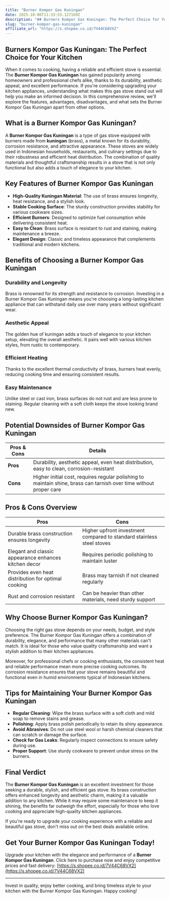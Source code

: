 ```yaml
---
title: "Burner Kompor Gas Kuningan"
date: 2025-10-06T11:33:53.127169Z
description: "## Burners Kompor Gas Kuningan: The Perfect Choice for Your Kitchen..."
slug: "burner-kompor-gas-kuningan"
affiliate_url: "https://s.shopee.co.id/7V44C68VX2"
---
```

## Burners Kompor Gas Kuningan: The Perfect Choice for Your Kitchen

When it comes to cooking, having a reliable and efficient stove is essential. The **Burner Kompor Gas Kuningan** has gained popularity among homeowners and professional chefs alike, thanks to its durability, aesthetic appeal, and excellent performance. If you're considering upgrading your kitchen appliances, understanding what makes this gas stove stand out will help you make an informed decision. In this comprehensive review, we'll explore the features, advantages, disadvantages, and what sets the Burner Kompor Gas Kuningan apart from other options.

## What is a Burner Kompor Gas Kuningan?

A **Burner Kompor Gas Kuningan** is a type of gas stove equipped with burners made from **kuningan** (brass), a metal known for its durability, corrosion resistance, and attractive appearance. These stoves are widely used in Indonesian households, restaurants, and culinary settings due to their robustness and efficient heat distribution. The combination of quality materials and thoughtful craftsmanship results in a stove that is not only functional but also adds a touch of elegance to your kitchen.

## Key Features of Burner Kompor Gas Kuningan

- **High-Quality Kuningan Material**: The use of brass ensures longevity, heat resistance, and a stylish look.
- **Stable Cooking Surface**: The sturdy construction provides stability for various cookware sizes.
- **Efficient Burners**: Designed to optimize fuel consumption while delivering consistent heat.
- **Easy to Clean**: Brass surface is resistant to rust and staining, making maintenance a breeze.
- **Elegant Design**: Classic and timeless appearance that complements traditional and modern kitchens.

## Benefits of Choosing a Burner Kompor Gas Kuningan

### Durability and Longevity

Brass is renowned for its strength and resistance to corrosion. Investing in a Burner Kompor Gas Kuningan means you're choosing a long-lasting kitchen appliance that can withstand daily use over many years without significant wear.

### Aesthetic Appeal

The golden hue of kuningan adds a touch of elegance to your kitchen setup, elevating the overall aesthetic. It pairs well with various kitchen styles, from rustic to contemporary.

### Efficient Heating

Thanks to the excellent thermal conductivity of brass, burners heat evenly, reducing cooking time and ensuring consistent results.

### Easy Maintenance

Unlike steel or cast iron, brass surfaces do not rust and are less prone to staining. Regular cleaning with a soft cloth keeps the stove looking brand new.

## Potential Downsides of Burner Kompor Gas Kuningan

| **Pros & Cons** | **Details** |
|----------------|--------------|
| **Pros** | Durability, aesthetic appeal, even heat distribution, easy to clean, corrosion-resistant |
| **Cons** | Higher initial cost, requires regular polishing to maintain shine, brass can tarnish over time without proper care |

## Pros & Cons Overview

| **Pros** | **Cons** |
|--------------|--------------|
| Durable brass construction ensures longevity | Higher upfront investment compared to standard stainless steel stoves |
| Elegant and classic appearance enhances kitchen decor | Requires periodic polishing to maintain luster |
| Provides even heat distribution for optimal cooking | Brass may tarnish if not cleaned regularly |
| Rust and corrosion resistant | Can be heavier than other materials, need sturdy support |

## Why Choose Burner Kompor Gas Kuningan?

Choosing the right gas stove depends on your needs, budget, and style preference. The Burner Kompor Gas Kuningan offers a combination of durability, elegance, and performance that many other materials can't match. It is ideal for those who value quality craftsmanship and want a stylish addition to their kitchen appliances.

Moreover, for professional chefs or cooking enthusiasts, the consistent heat and reliable performance mean more precise cooking outcomes. Its corrosion resistance ensures that your stove remains beautiful and functional even in humid environments typical of Indonesian kitchens.

## Tips for Maintaining Your Burner Kompor Gas Kuningan

- **Regular Cleaning**: Wipe the brass surface with a soft cloth and mild soap to remove stains and grease.
- **Polishing**: Apply brass polish periodically to retain its shiny appearance.
- **Avoid Abrasives**: Do not use steel wool or harsh chemical cleaners that can scratch or damage the surface.
- **Check for Gas Leaks**: Regularly inspect connections to ensure safety during use.
- **Proper Support**: Use sturdy cookware to prevent undue stress on the burners.

## Final Verdict

The **Burner Kompor Gas Kuningan** is an excellent investment for those seeking a durable, stylish, and efficient gas stove. Its brass construction offers enhanced longevity and aesthetic charm, making it a valuable addition to any kitchen. While it may require some maintenance to keep it shining, the benefits far outweigh the effort, especially for those who love cooking and appreciate high-quality kitchen appliances.

If you're ready to upgrade your cooking experience with a reliable and beautiful gas stove, don't miss out on the best deals available online.

## Get Your Burner Kompor Gas Kuningan Today!

Upgrade your kitchen with the elegance and performance of a **Burner Kompor Gas Kuningan**. Click here to purchase now and enjoy competitive prices and fast delivery: [https://s.shopee.co.id/7V44C68VX2](https://s.shopee.co.id/7V44C68VX2)

---

Invest in quality, enjoy better cooking, and bring timeless style to your kitchen with the Burner Kompor Gas Kuningan. Happy cooking!